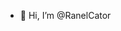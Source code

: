 - 👋 Hi, I’m @RanelCator

<!---
FrostyPinky/FrostyPinky is a ✨ special ✨ repository because its `README.md` (this file) appears on your GitHub profile.
You can click the Preview link to take a look at your changes.
--->
